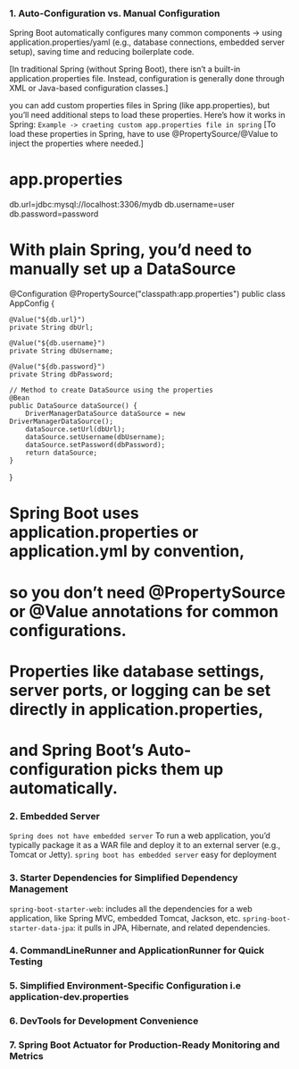 
### 1. Auto-Configuration vs. Manual Configuration
Spring Boot automatically configures many common components -> using application.properties/yaml
(e.g., database connections, embedded server setup), saving time and reducing boilerplate code.

[In traditional Spring (without Spring Boot), there isn’t a built-in application.properties file. Instead, 
configuration is generally done through XML or Java-based configuration classes.]

you can add custom properties files in Spring (like app.properties), but you’ll need additional 
steps to load these properties. Here’s how it works in Spring:
`Example -> craeting custom app.properties file in spring`
[To load these properties in Spring, have to use @PropertySource/@Value to inject the properties where needed.]
# app.properties
db.url=jdbc:mysql://localhost:3306/mydb
db.username=user
db.password=password

# With plain Spring, you’d need to manually set up a DataSource
@Configuration
@PropertySource("classpath:app.properties")
public class AppConfig {

    @Value("${db.url}")
    private String dbUrl;
    
    @Value("${db.username}")
    private String dbUsername;
    
    @Value("${db.password}")
    private String dbPassword;

    // Method to create DataSource using the properties
    @Bean
    public DataSource dataSource() {
        DriverManagerDataSource dataSource = new DriverManagerDataSource();
        dataSource.setUrl(dbUrl);
        dataSource.setUsername(dbUsername);
        dataSource.setPassword(dbPassword);
        return dataSource;
    }
}

# Spring Boot uses application.properties or application.yml by convention, 
# so you don’t need @PropertySource or @Value annotations for common configurations.
# Properties like database settings, server ports, or logging can be set directly in application.properties,
# and Spring Boot’s Auto-configuration picks them up automatically.


### 2. Embedded Server 
`Spring does not have embedded server`
To run a web application, you’d typically package it as a WAR file and deploy it to an external server 
(e.g., Tomcat or Jetty).
`spring boot has embedded server` easy for deployment

### 3. Starter Dependencies for Simplified Dependency Management
`spring-boot-starter-web`: includes all the dependencies for a web application, like Spring MVC, 
                           embedded Tomcat, Jackson, etc.
`spring-boot-starter-data-jpa`: it pulls in JPA, Hibernate, and related dependencies.

### 4. CommandLineRunner and ApplicationRunner for Quick Testing

### 5. Simplified Environment-Specific Configuration i.e application-dev.properties

### 6. DevTools for Development Convenience

### 7. Spring Boot Actuator for Production-Ready Monitoring and Metrics





